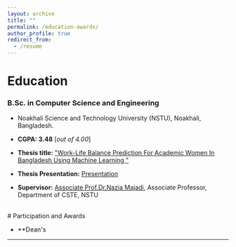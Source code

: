 ```yaml
---
layout: archive
title: ""
permalink: /education-awards/
author_profile: true
redirect_from:
  - /resume
---
```



# Education


### B.Sc. in Computer Science and Engineering


* Noakhali Science and Technology University (NSTU), Noakhali, Bangladesh.
* **CGPA:  3.48** [*out of 4.00*]

* **Thesis title:** ["Work-Life Balance Prediction For Academic Women In Bangladesh Using Machine Learning "](https://ireen-46.github.io/Ireen.github.io//files/Thesis_paper.pdf) 
* **Thesis Presentation:** [Presentation](https://ireen-46.github.io/Ireen.github.io//files/Thesis_presentation.pdf) 
* **Supervisor:** [Associate Prof.Dr.Nazia Majadi](https://scholar.google.com/citations?user=0ZPZvzEAAAAJ&hl=en&oi=ao), Associate Professor, Department of CSTE, NSTU

<br /> 
# Participation and Awards

* **Dean's

___________________________________________